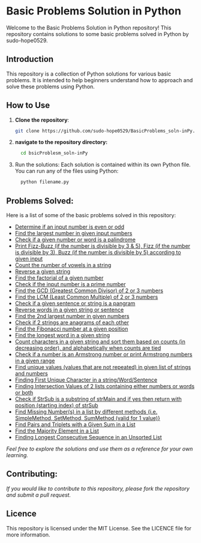 # Basic Problems Solution in Python

Welcome to the Basic Problems Solution in Python repository! This repository contains solutions to some basic problems solved in Python by sudo-hope0529.

## Introduction

This repository is a collection of Python solutions for various basic problems. It is intended to help beginners understand how to approach and solve these problems using Python.

## How to Use

1. **Clone the repository**:
      ```bash
      git clone https://github.com/sudo-hope0529/BasicProblems_soln-inPy.git
      ```

2. **navigate to the repository directory:**
      ```bash
        cd bsicProblesm_soln-inPy
      ```
3. Run the solutions:
  Each solution is contained within its own Python file. You can run any of the files using Python:
     ```bash
       python filename.py
     ```

## **Problems Solved:**

Here is a list of some of the basic problems solved in this repository:
  
- [Determine if an input number is even or odd](Even-Odd_check.py)
- [Find the largest number in given input numbers](Largest_num_among3Nums.py)
- [Check if a given number or word is a palindrome](Palindrome_Check4Num&Str.py)
- [Print Fizz-Buzz (if the number is divisible by 3 & 5), Fizz (if the number is divisible by 3), Buzz (if the number is divisible by 5) according to given input](FizzBuzz_printByNumber.py)
- [Count the number of vowels in a string](Vowels_CountsInString.py)
- [Reverse a given string](ReversingString.py)
- [Find the factorial of a given number](Factorial_calculating.py)
- [Check if the input number is a prime number](PrimeNumber_check.py)
- [Find the GCD (Greatest Common Divisor) of 2 or 3 numbers](GreatestCommonDivisor_finding_methods.py)
- [Find the LCM (Least Common Multiple) of 2 or 3 numbers](LeastCommonMultiple_finding.py)
- [Check if a given sentence or string is a pangram](Check_Sentence4Pangram.py)
- [Reverse words in a given string or sentence](ReverseWordsinString.py)
- [Find the 2nd largest number in given numbers](Find_2nd_largestNum.py)
- [Check if 2 strings are anagrams of each other](Anagram_number.py)
- [Find the Fibonacci number at a given position](Fibonacci_num_at_given_posn.py)
- [Find the longest word in a given string](FindLongestWordInaStr.py)
- [Count characters in a given string and sort them based on counts (in decreasing order), and alphabetically when counts are tied](CharCountYSort.py)
- [Check if a number is an Armstrong number or print Armstrong numbers in a given range](armstrong_number.py)
- [Find unique values (values that are not repeated) in given list of strings and numbers](UniqueValues_FromListOfNums&Words.py)
- [Finding First Unique Character in a string/Word/Sentence](FirstUniqueChar_inString0Word.py)
- [Finding Intersection Values of 2 lists containing either numbers or words or both](Intersection_valuesFinding_in2list.py)
- [Check if StrSub is a substring of strMain and if yes then return with position (starting index) of strSub](Substr&returstartingIndex.py)
- [Find Missing Number(s) in a list by different methods {i.e. SimpleMethod, SetMethod, SumMethod (valid for 1 value)}](MissingNums-find.py)
- [Find Pairs and Triplets with a Given Sum in a List](Pairs&Triplets_of_given_sum&List.py)
- [Find the Majority Element in a List](majority_num.py)
- [Finding Longest Consecutive Sequence in an Unsorted List](longest_consecutive_sequence.py)

    
*Feel free to explore the solutions and use them as a reference for your own learning.*

## **Contributing:**
  *If you would like to contribute to this repository, please fork the repository and submit a pull request.*

## **Licence**
  This repository is licensed under the MIT License. See the LICENCE file for more information.
